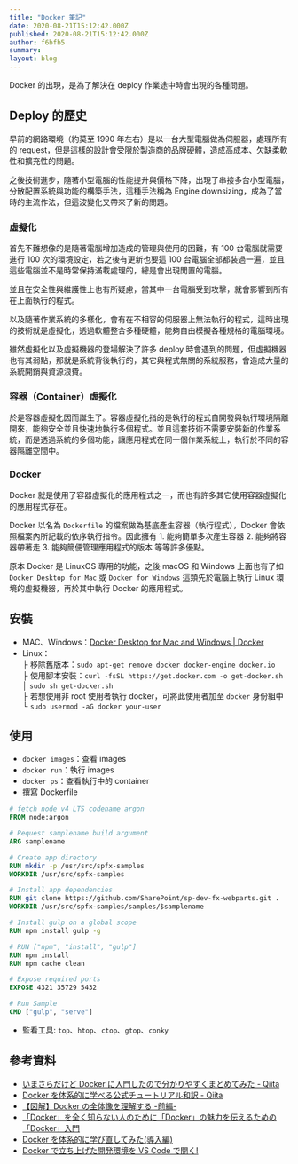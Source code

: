 ```yaml
---
title: "Docker 筆記"
date: 2020-08-21T15:12:42.000Z
published: 2020-08-21T15:12:42.000Z
author: f6bfb5
summary:
layout: blog
---
```


Docker 的出現，是為了解決在 deploy 作業途中時會出現的各種問題。

## Deploy 的歷史

早前的網路環境（約莫至 1990 年左右）是以一台大型電腦做為伺服器，處理所有的 request，但是這樣的設計會受限於製造商的品牌硬體，造成高成本、欠缺柔軟性和擴充性的問題。

之後技術進步，隨著小型電腦的性能提升與價格下降，出現了串接多台小型電腦，分散配置系統與功能的構築手法，這種手法稱為 Engine downsizing，成為了當時的主流作法，但這波變化又帶來了新的問題。

### 虛擬化

首先不難想像的是隨著電腦增加造成的管理與使用的困難，有 100 台電腦就需要進行 100 次的環境設定，若之後有更新也要這 100 台電腦全部都裝過一遍，並且這些電腦並不是時常保持滿載處理的，總是會出現閒置的電腦。

並且在安全性與維護性上也有所疑慮，當其中一台電腦受到攻擊，就會影響到所有在上面執行的程式。

以及隨著作業系統的多樣化，會有在不相容的伺服器上無法執行的程式，這時出現的技術就是虛擬化，透過軟體整合多種硬體，能夠自由模擬各種規格的電腦環境。

雖然虛擬化以及虛擬機器的登場解決了許多 deploy 時會遇到的問題，但虛擬機器也有其弱點，那就是系統背後執行的，其它與程式無關的系統服務，會造成大量的系統開銷與資源浪費。

### 容器（Container）虛擬化

於是容器虛擬化因而誕生了。容器虛擬化指的是執行的程式自開發與執行環境隔離開來，能夠安全並且快速地執行多個程式。並且這套技術不需要安裝新的作業系統，而是透過系統的多個功能，讓應用程式在同一個作業系統上，執行於不同的容器隔離空間中。

### Docker

Docker 就是使用了容器虛擬化的應用程式之一，而也有許多其它使用容器虛擬化的應用程式存在。

Docker 以名為 `Dockerfile` 的檔案做為基底產生容器（執行程式），Docker 會依照檔案內所記載的依序執行指令。因此擁有 1. 能夠簡單多次產生容器 2. 能夠將容器帶著走 3. 能夠簡便管理應用程式的版本 等等許多優點。

原本 Docker 是 LinuxOS 專用的功能，之後 macOS 和 Windows 上面也有了如 `Docker Desktop for Mac` 或 `Docker for Windows` 這類先於電腦上執行 Linux 環境的虛擬機器，再於其中執行 Docker 的應用程式。

## 安裝

- MAC、Windows：[Docker Desktop for Mac and Windows | Docker](https://www.docker.com/products/docker-desktop)
- Linux：
  <br>├ 移除舊版本：`sudo apt-get remove docker docker-engine docker.io`
  <br>├ 使用腳本安裝：`curl -fsSL https://get.docker.com -o get-docker.sh`
  <br>│ `sudo sh get-docker.sh`
  <br>├ 若想使用非 root 使用者執行 docker，可將此使用者加至 `docker` 身份組中
  <br>└ `sudo usermod -aG docker your-user`

## 使用

- `docker images`：查看 images
- `docker run`：執行 images
- `docker ps`：查看執行中的 container
- 撰寫 Dockerfile

```dockerfile
# fetch node v4 LTS codename argon
FROM node:argon

# Request samplename build argument
ARG samplename

# Create app directory
RUN mkdir -p /usr/src/spfx-samples
WORKDIR /usr/src/spfx-samples

# Install app dependencies
RUN git clone https://github.com/SharePoint/sp-dev-fx-webparts.git .
WORKDIR /usr/src/spfx-samples/samples/$samplename

# Install gulp on a global scope
RUN npm install gulp -g

# RUN ["npm", "install", "gulp"]
RUN npm install
RUN npm cache clean

# Expose required ports
EXPOSE 4321 35729 5432

# Run Sample
CMD ["gulp", "serve"]
```

- 監看工具: `top`、`htop`、`ctop`、`gtop`、`conky`

## 參考資料

- [いまさらだけど Docker に入門したので分かりやすくまとめてみた - Qiita](https://qiita.com/gold-kou/items/44860fbda1a34a001fc1)
- [Docker を体系的に学べる公式チュートリアル和訳 - Qiita](https://qiita.com/Michinosuke/items/5778e0d9e9c04038903c)
- [【図解】Docker の全体像を理解する -前編-](https://qiita.com/etaroid/items/b1024c7d200a75b992fc)
- [「Docker」を全く知らない人のために「Docker」の魅力を伝えるための「Docker」入門](https://qiita.com/bremen/items/4604f530fe25786240db)
- [Docker を体系的に学び直してみた(導入編)](https://qiita.com/takuya_tsurumi/items/182d2de3f3ce7bb63edb)
- [Docker で立ち上げた開発環境を VS Code で開く!](https://qiita.com/yoskeoka/items/01c52c069123e0298660)
